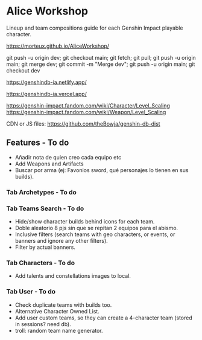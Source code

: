 # Alice Workshop
Lineup and team compositions guide for each Genshin Impact playable character.

https://morteux.github.io/AliceWorkshop/

git push -u origin dev; git checkout main; git fetch; git pull; git push -u origin main; git merge dev; git commit -m "Merge dev"; git push -u origin main; git checkout dev

https://genshindb-ia.netlify.app/

https://genshindb-ia.vercel.app/

https://genshin-impact.fandom.com/wiki/Character/Level_Scaling
https://genshin-impact.fandom.com/wiki/Weapon/Level_Scaling

CDN or JS files: https://github.com/theBowja/genshin-db-dist

## Features - To do
- Añadir nota de quien creo cada equipo etc 
- Add Weapons and Artifacts
- Buscar por arma (ej: Favonios sword, qué personajes lo tienen en sus builds).
  
### Tab Archetypes - To do

### Tab Teams Search - To do
- Hide/show character builds behind icons for each team.
- Doble aleatorio 8 pjs sin que se repitan 2 equipos para el abismo.
- Inclusive filters (search teams with geo characters, or events, or banners and ignore any other filters).
- Filter by actual banners.

### Tab Characters - To do
- Add talents and constellations images to local.

### Tab User - To do
- Check duplicate teams with builds too.
- Alternative Character Owned List. 
- Add user custom teams, so they can create a 4-character team (stored in sessions? need db).
- troll: random team name generator.
